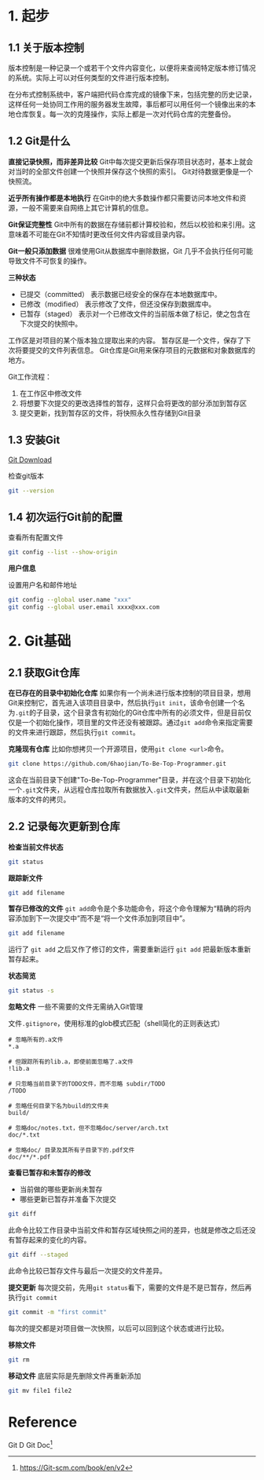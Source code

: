 # 1. 起步
## 1.1 关于版本控制
版本控制是一种记录一个或若干个文件内容变化，以便将来查阅特定版本修订情况的系统。实际上可以对任何类型的文件进行版本控制。

在分布式控制系统中，客户端把代码仓库完成的镜像下来，包括完整的历史记录，这样任何一处协同工作用的服务器发生故障，事后都可以用任何一个镜像出来的本地仓库恢复。每一次的克隆操作，实际上都是一次对代码仓库的完整备份。

## 1.2 Git是什么
**直接记录快照，而非差异比较**
Git中每次提交更新后保存项目状态时，基本上就会对当时的全部文件创建一个快照并保存这个快照的索引。
Git对待数据更像是一个快照流。

**近乎所有操作都是本地执行**
在Git中的绝大多数操作都只需要访问本地文件和资源，一般不需要来自网络上其它计算机的信息。

**Git保证完整性**
Git中所有的数据在存储前都计算校验和，然后以校验和来引用。这意味着不可能在Git不知情时更改任何文件内容或目录内容。

**Git一般只添加数据**
很难使用Git从数据库中删除数据，Git 几乎不会执行任何可能导致文件不可恢复的操作。

**三种状态**
- 已提交（committed）
  表示数据已经安全的保存在本地数据库中。
- 已修改（modified）
  表示修改了文件，但还没保存到数据库中。
- 已暂存（staged）
  表示对一个已修改文件的当前版本做了标记，使之包含在下次提交的快照中。

工作区是对项目的某个版本独立提取出来的内容。
暂存区是一个文件，保存了下次将要提交的文件列表信息。
Git仓库是Git用来保存项目的元数据和对象数据库的地方。

Git工作流程：
1. 在工作区中修改文件
2. 将想要下次提交的更改选择性的暂存，这样只会将更改的部分添加到暂存区
3. 提交更新，找到暂存区的文件，将快照永久性存储到Git目录

## 1.3 安装Git
[Git Download](https://git-scm.com/downloads)

检查git版本

```bash
git --version
```

## 1.4 初次运行Git前的配置
查看所有配置文件

```bash
git config --list --show-origin
```

**用户信息**

设置用户名和邮件地址

```bash
git config --global user.name "xxx"
git config --global user.email xxxx@xxx.com
```

# 2. Git基础
## 2.1 获取Git仓库
**在已存在的目录中初始化仓库**
如果你有一个尚未进行版本控制的项目目录，想用Git来控制它，首先进入该项目目录中，然后执行`git init`，该命令创建一个名为`.git`的子目录，这个目录含有初始化的Git仓库中所有的必须文件，但是目前仅仅是一个初始化操作，项目里的文件还没有被跟踪。通过`git add`命令来指定需要的文件来进行跟踪，然后执行`git commit`。

**克隆现有仓库**
比如你想拷贝一个开源项目，使用`git clone <url>`命令。

```bash
git clone https://github.com/6haojian/To-Be-Top-Programmer.git
```

这会在当前目录下创建"To-Be-Top-Programmer"目录，并在这个目录下初始化一个`.git`文件夹，从远程仓库拉取所有数据放入`.git`文件夹，然后从中读取最新版本的文件的拷贝。

## 2.2 记录每次更新到仓库
**检查当前文件状态**

```bash
git status
```

**跟踪新文件**

```bash
git add filename
```

**暂存已修改的文件**
`git add`命令是个多功能命令，将这个命令理解为“精确的将内容添加到下一次提交中”而不是“将一个文件添加到项目中”。

```bash
git add filename
```

运行了 `git add` 之后又作了修订的文件，需要重新运行 `git add` 把最新版本重新暂存起来。

**状态简览**

```bash
git status -s
```

**忽略文件**
一些不需要的文件无需纳入Git管理

文件`.gitignore`，使用标准的glob模式匹配（shell简化的正则表达式）

```
# 忽略所有的.a文件
*.a

# 但跟踪所有的lib.a，即使前面忽略了.a文件
!lib.a

# 只忽略当前目录下的TODO文件，而不忽略 subdir/TODO
/TODO

# 忽略任何目录下名为build的文件夹
build/

# 忽略doc/notes.txt，但不忽略doc/server/arch.txt
doc/*.txt

# 忽略doc/ 目录及其所有子目录下的.pdf文件
doc/**/*.pdf
```

**查看已暂存和未暂存的修改**
- 当前做的哪些更新尚未暂存
- 哪些更新已暂存并准备下次提交

```bash
git diff
```

此命令比较工作目录中当前文件和暂存区域快照之间的差异，也就是修改之后还没有暂存起来的变化的内容。

```bash
git diff --staged
```

此命令比较已暂存文件与最后一次提交的文件差异。

**提交更新**
每次提交前，先用`git status`看下，需要的文件是不是已暂存，然后再执行`git commit`

```bash
git commit -m "first commit"
```

每次的提交都是对项目做一次快照，以后可以回到这个状态或进行比较。

**移除文件**

```bash
git rm
```

**移动文件**
底层实际是先删除文件再重新添加

```bash
git mv file1 file2
```





# Reference
Git D
Git Doc[^1]

[^1]: https://Git-scm.com/book/en/v2
